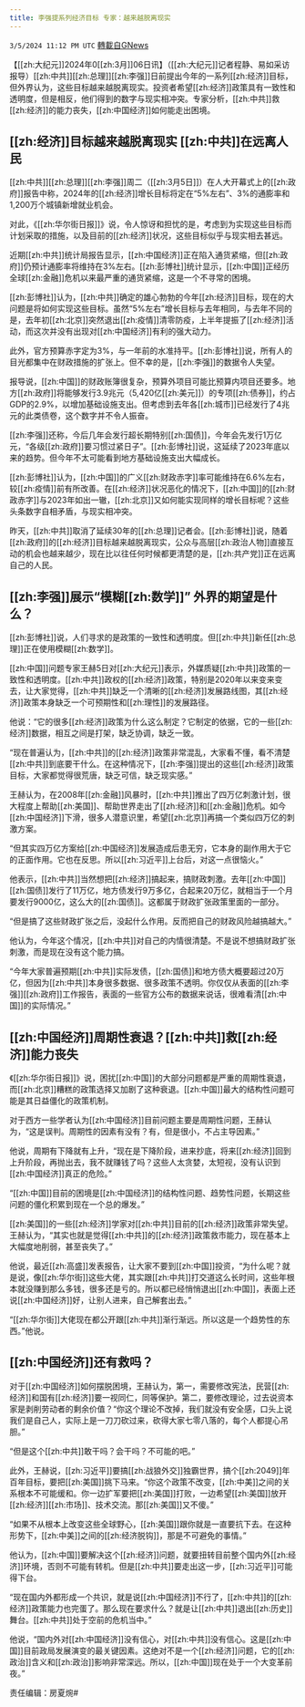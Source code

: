 ```yaml
---
title: 李强提系列经济目标 专家：越来越脱离现实
---
```

`3/5/2024 11:12 PM UTC` [轉載自GNews](https://gnews.org/articles/2368527)

【[[zh:大纪元]]2024年0[[zh:3月]]06日讯】（[[zh:大纪元]]记者程静、易如采访报导）[[zh:中共]][[zh:总理]][[zh:李强]]日前提出今年的一系列[[zh:经济]]目标，但外界认为，这些目标越来越脱离现实。投资者希望[[zh:经济]]政策具有一致性和透明度，但是相反，他们得到的数字与现实相冲突。专家分析，[[zh:中共]]救[[zh:经济]]的能力丧失，[[zh:中国经济]]如何能走出困境。

## [[zh:经济]]目标越来越脱离现实 [[zh:中共]]在远离人民

[[zh:中共]][[zh:总理]][[zh:李强]]周二（[[zh:3月5日]]）在人大开幕式上的[[zh:政府]]报告中称，2024年的[[zh:经济]]增长目标将定在“5%左右”、3%的通膨率和1,200万个城镇新增就业机会。

对此，《[[zh:华尔街日报]]》说，令人惊讶和担忧的是，考虑到为实现这些目标而计划采取的措施，以及目前的[[zh:经济]]状况，这些目标似乎与现实相去甚远。

近期[[zh:中共]]统计局报告显示，[[zh:中国经济]]正在陷入通货紧缩，但[[zh:政府]]仍预计通膨率将维持在3%左右。[[zh:彭博社]]统计显示，[[zh:中国]]正经历全球[[zh:金融]]危机以来最严重的通货紧缩，这是一个不寻常的困境。

[[zh:彭博社]]认为，[[zh:中共]]确定的雄心勃勃的今年[[zh:经济]]目标，现在的大问题是将如何实现这些目标。虽然“5%左右”增长目标与去年相同，与去年不同的是，去年初[[zh:北京]]突然退出[[zh:疫情]]清零防疫，上半年提振了[[zh:经济]]活动，而这次并没有出现对[[zh:中国经济]]有利的强大动力。

此外，官方预算赤字定为3%，与一年前的水准持平。[[zh:彭博社]]说，所有人的目光都集中在财政措施的扩张上。但不幸的是，[[zh:李强]]的数据令人失望。

报导说，[[zh:中国]]的财政账簿很复杂，预算外项目可能比预算内项目还要多。地方[[zh:政府]]将能够发行3.9兆元（5,420亿[[zh:美元]]）的专项[[zh:债券]]，约占GDP的2.9%，以增加基础设施支出。但考虑到去年各[[zh:城市]]已经发行了4兆元的此类债卷，这个数字并不令人振奋。

[[zh:李强]]还称，今后几年会发行超长期特别[[zh:国债]]，今年会先发行1万亿元，“各级[[zh:政府]]要习惯过紧日子”。[[zh:彭博社]]说，这延续了2023年底以来的趋势。但今年不太可能看到地方基础设施支出大幅成长。

[[zh:彭博社]]认为，[[zh:中国]]的广义[[zh:财政赤字]]率可能维持在6.6%左右，较[[zh:疫情]]前有所改善。在[[zh:经济]]状况恶化的情况下，[[zh:中国]]的[[zh:财政赤字]]与2023年如出一辙，[[zh:北京]]又如何能实现同样的增长目标呢？这些头条数字自相矛盾，与现实相冲突。

昨天，[[zh:中共]]取消了延续30年的[[zh:总理]]记者会。[[zh:彭博社]]说，随着[[zh:政府]]的[[zh:经济]]目标越来越脱离现实，公众与高层[[zh:政治人物]]直接互动的机会也越来越少，现在比以往任何时候都更清楚的是，[[zh:共产党]]正在远离自己的人民。

## [[zh:李强]]展示“模糊[[zh:数学]]” 外界的期望是什么？

[[zh:彭博社]]说，人们寻求的是政策的一致性和透明度。但[[zh:中共]]新任[[zh:总理]]正在使用模糊[[zh:数学]]。

[[zh:中国]]问题专家王赫5日对[[zh:大纪元]]表示，外媒质疑[[zh:中共]]政策的一致性和透明度。[[zh:中共]]政权的[[zh:经济]]政策，特别是2020年以来变来变去，让大家觉得，[[zh:中共]]缺乏一个清晰的[[zh:经济]]发展路线图，其[[zh:经济]]政策本身缺乏一个可预期性和[[zh:理性]]的发展路径。

他说：“它的很多[[zh:经济]]政策为什么这么制定？它制定的依据，它的一些[[zh:经济]]数据，相互之间是打架，缺乏协调，缺乏一致。

“现在普遍认为，[[zh:中共]]的[[zh:经济]]政策非常混乱，大家看不懂，看不清楚[[zh:中共]]到底要干什么。在这种情况下，[[zh:李强]]提出的这些[[zh:经济]]政策目标，大家都觉得很荒唐，缺乏可信，缺乏现实感。”

王赫认为，在2008年[[zh:金融]]风暴时，[[zh:中共]]推出了四万亿刺激计划，很大程度上帮助[[zh:美国]]、帮助世界走出了[[zh:经济]]和[[zh:金融]]危机。如今[[zh:中国经济]]下滑，很多人潜意识里，希望[[zh:北京]]再搞一个类似四万亿的刺激方案。

“但其实四万亿方案给[[zh:中国经济]]发展造成后患无穷，它本身的副作用大于它的正面作用。它也在反思。所以[[zh:习近平]]上台后，对这一点很恼火。”

他表示，[[zh:中共]]当然想把[[zh:经济]]搞起来，搞财政刺激。去年[[zh:中国]][[zh:国债]]发行了11万亿，地方债发行9万多亿，合起来20万亿，就相当于一个月要发行9000亿，这么大的[[zh:国债]]。这都属于财政扩张政策里面的一部分。

“但是搞了这些财政扩张之后，没起什么作用。反而把自己的财政风险越搞越大。”

他认为，今年这个情况，[[zh:中共]]对自己的内情很清楚。不是说不想搞财政扩张刺激，而是现在没有这个能力搞。

“今年大家普遍预期[[zh:中共]]实际发债，[[zh:国债]]和地方债大概要超过20万亿，但因为[[zh:中共]]本身很多数据、很多政策不透明。你仅仅从表面的[[zh:李强]][[zh:政府]]工作报告，表面的一些官方公布的数据来说话，很难看清[[zh:中国]]的实际情况。”

## [[zh:中国经济]]周期性衰退？[[zh:中共]]救[[zh:经济]]能力丧失

《[[zh:华尔街日报]]》说，困扰[[zh:中国]]的大部分问题都是严重的周期性衰退，而[[zh:北京]]糟糕的政策选择又加剧了这种衰退。[[zh:中国]]最大的结构性问题可能是其日益僵化的政策机制。

对于西方一些学者认为[[zh:中国经济]]目前问题主要是周期性问题，王赫认为，“这是误判。周期性的因素有没有？有，但是很小，不占主导因素。”

他说，周期有下降就有上升，“现在是下降阶段，进来抄底，将来[[zh:经济]]回到上升阶段，再抛出去，我不就赚钱了吗？这些人太贪婪，太短视，没有认识到[[zh:中国经济]]真正的危险。”

“[[zh:中国]]目前的困境是[[zh:中国经济]]的结构性问题、趋势性问题，长期这些问题的僵化积累到现在一个总的爆发。”

[[zh:美国]]的一些[[zh:经济]]学家对[[zh:中共]]目前的[[zh:经济]]政策非常失望。王赫认为，“其实也就是觉得[[zh:中共]]的[[zh:经济]]政策救市能力，现在基本上大幅度地削弱，甚至丧失了。”

他说，最近[[zh:高盛]]发表报告，让大家不要到[[zh:中国]]投资，“为什么呢？就是说，像[[zh:华尔街]]这些大佬，其实跟[[zh:中共]]打交道这么长时间，这些年根本就没赚到那么多钱，很多还是亏的。所以都已经悄悄退出[[zh:中国]]，表面上还说[[zh:中国经济]]好，让别人进来，自己解套出去。”

“[[zh:华尔街]]大佬现在都公开跟[[zh:中共]]渐行渐远。所以这是一个趋势性的东西。”他说。

## [[zh:中国经济]]还有救吗？

对于[[zh:中国经济]]如何摆脱困境，王赫认为，第一，需要修改宪法，民营[[zh:经济]]和国有[[zh:经济]]要一视同仁，同等保护。第二，要修改理论，过去说资本家是剥削劳动者的剩余价值？“你这个理论不改掉，我们就没有安全感，口头上说我们是自己人，实际上是一刀刀砍过来，砍得大家七零八落的，每个人都提心吊胆。”

“但是这个[[zh:中共]]敢干吗？会干吗？不可能的吧。”

此外，王赫说，[[zh:习近平]]要搞[[zh:战狼外交]]独霸世界，搞个[[zh:2049]]年百年目标，要把[[zh:美国]]挑下马来。“你这个政策不改变，[[zh:中美]]之间的关系根本不可能缓和。你一边扩军要把[[zh:美国]]打败，一边希望[[zh:美国]]放开[[zh:经济]][[zh:市场]]、技术交流。那[[zh:美国]]又不傻。”

“如果不从根本上改变这些全球野心，[[zh:美国]]跟你就是一直要抗下去。在这种形势下，[[zh:中美]]之间的[[zh:经济脱钩]]，那是不可避免的事情。”

他认为，[[zh:中国]]要解决这个[[zh:经济]]问题，就要扭转目前整个国内外[[zh:经济]]环境，否则不可能有转机。但是[[zh:中共]]要走出这一步，[[zh:习近平]]可能得下台。

“现在国内外都形成一个共识，就是说[[zh:中国经济]]不行了，[[zh:中共]]的[[zh:经济]]政策能力也完蛋了。那么现在要求什么？就是让[[zh:中共]]退出[[zh:历史]]舞台。[[zh:中共]]处于空前的危机当中。”

他说，“国内外对[[zh:中国经济]]没有信心，对[[zh:中共]]没有信心。这是[[zh:中国]]目前政局发展演变的最关键因素。这绝对不是一个[[zh:经济]]问题，它的[[zh:政治]]含义和[[zh:政治]]影响非常深远。所以，[[zh:中国]]现在处于一个大变革前夜。”

责任编辑：房夏焥#
